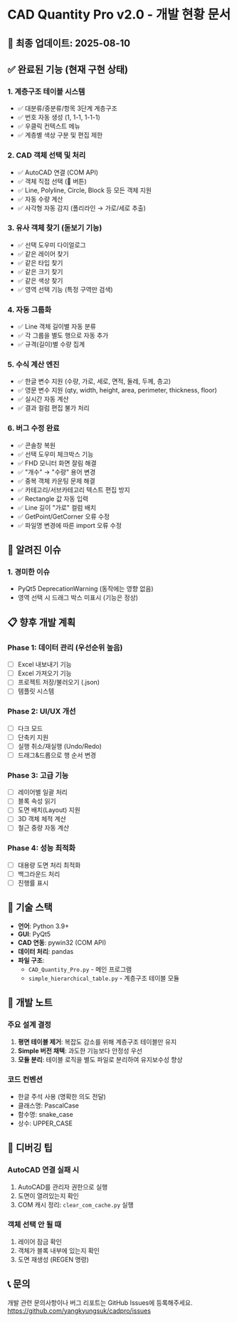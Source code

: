 # CAD Quantity Pro v2.0 - 개발 현황 문서

## 📅 최종 업데이트: 2025-08-10

## ✅ 완료된 기능 (현재 구현 상태)

### 1. 계층구조 테이블 시스템
- ✅ 대분류/중분류/항목 3단계 계층구조
- ✅ 번호 자동 생성 (1, 1-1, 1-1-1)
- ✅ 우클릭 컨텍스트 메뉴
- ✅ 계층별 색상 구분 및 편집 제한

### 2. CAD 객체 선택 및 처리
- ✅ AutoCAD 연결 (COM API)
- ✅ 객체 직접 선택 (🎯 버튼)
- ✅ Line, Polyline, Circle, Block 등 모든 객체 지원
- ✅ 자동 수량 계산
- ✅ 사각형 자동 감지 (폴리라인 → 가로/세로 추출)

### 3. 유사 객체 찾기 (돋보기 기능)
- ✅ 선택 도우미 다이얼로그
- ✅ 같은 레이어 찾기
- ✅ 같은 타입 찾기
- ✅ 같은 크기 찾기
- ✅ 같은 색상 찾기
- ✅ 영역 선택 기능 (특정 구역만 검색)

### 4. 자동 그룹화
- ✅ Line 객체 길이별 자동 분류
- ✅ 각 그룹을 별도 행으로 자동 추가
- ✅ 규격(길이)별 수량 집계

### 5. 수식 계산 엔진
- ✅ 한글 변수 지원 (수량, 가로, 세로, 면적, 둘레, 두께, 층고)
- ✅ 영문 변수 지원 (qty, width, height, area, perimeter, thickness, floor)
- ✅ 실시간 자동 계산
- ✅ 결과 컬럼 편집 불가 처리

### 6. 버그 수정 완료
- ✅ 콘솔창 복원
- ✅ 선택 도우미 체크박스 기능
- ✅ FHD 모니터 화면 잘림 해결
- ✅ "개수" → "수량" 용어 변경
- ✅ 중복 객체 카운팅 문제 해결
- ✅ 카테고리/서브카테고리 텍스트 편집 방지
- ✅ Rectangle 값 자동 입력
- ✅ Line 길이 "가로" 컬럼 배치
- ✅ GetPoint/GetCorner 오류 수정
- ✅ 파일명 변경에 따른 import 오류 수정

## 🚧 알려진 이슈

### 1. 경미한 이슈
- PyQt5 DeprecationWarning (동작에는 영향 없음)
- 영역 선택 시 드래그 박스 미표시 (기능은 정상)

## 📋 향후 개발 계획

### Phase 1: 데이터 관리 (우선순위 높음)
- [ ] Excel 내보내기 기능
- [ ] Excel 가져오기 기능
- [ ] 프로젝트 저장/불러오기 (.json)
- [ ] 템플릿 시스템

### Phase 2: UI/UX 개선
- [ ] 다크 모드
- [ ] 단축키 지원
- [ ] 실행 취소/재실행 (Undo/Redo)
- [ ] 드래그&드롭으로 행 순서 변경

### Phase 3: 고급 기능
- [ ] 레이어별 일괄 처리
- [ ] 블록 속성 읽기
- [ ] 도면 배치(Layout) 지원
- [ ] 3D 객체 체적 계산
- [ ] 철근 중량 자동 계산

### Phase 4: 성능 최적화
- [ ] 대용량 도면 처리 최적화
- [ ] 백그라운드 처리
- [ ] 진행률 표시

## 🔧 기술 스택

- **언어**: Python 3.9+
- **GUI**: PyQt5
- **CAD 연동**: pywin32 (COM API)
- **데이터 처리**: pandas
- **파일 구조**:
  - `CAD_Quantity_Pro.py` - 메인 프로그램
  - `simple_hierarchical_table.py` - 계층구조 테이블 모듈

## 📝 개발 노트

### 주요 설계 결정
1. **평면 테이블 제거**: 복잡도 감소를 위해 계층구조 테이블만 유지
2. **Simple 버전 채택**: 과도한 기능보다 안정성 우선
3. **모듈 분리**: 테이블 로직을 별도 파일로 분리하여 유지보수성 향상

### 코드 컨벤션
- 한글 주석 사용 (명확한 의도 전달)
- 클래스명: PascalCase
- 함수명: snake_case
- 상수: UPPER_CASE

## 🐛 디버깅 팁

### AutoCAD 연결 실패 시
1. AutoCAD를 관리자 권한으로 실행
2. 도면이 열려있는지 확인
3. COM 캐시 정리: `clear_com_cache.py` 실행

### 객체 선택 안 될 때
1. 레이어 잠금 확인
2. 객체가 블록 내부에 있는지 확인
3. 도면 재생성 (REGEN 명령)

## 📞 문의

개발 관련 문의사항이나 버그 리포트는 GitHub Issues에 등록해주세요.
https://github.com/yangkyungsuk/cadpro/issues